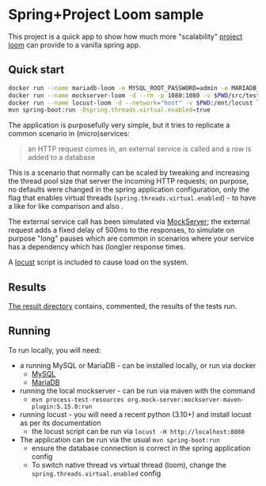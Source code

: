 # Spring+Project Loom sample
This project is a quick app to show how much more "scalability" [project loom](https://openjdk.org/projects/loom/) can provide to a vanilla spring app.

## Quick start

```bash
docker run --name mariadb-loom -e MYSQL_ROOT_PASSWORD=admin -e MARIADB_DATABASE=loom -p 3306:3306 -d mariadb:latest
docker run --name mockserver-loom -d --rm -p 1080:1080 -v $PWD/src/test/resources:/init --env MOCKSERVER_LOG_LEVEL=INFO --env MOCKSERVER_SERVER_PORT=1080 --env MOCKSERVER_INITIALIZATION_JSON_PATH=/init/mockserver.json mockserver/mockserver:5.15.0
docker run --name locust-loom -d --network="host" -v $PWD:/mnt/locust locustio/locust -f /mnt/locust/locustfile.py -H http://127.0.0.1:8080
mvn spring-boot:run -Dspring.threads.virtual.enabled=true
```
 
The application is purposefully very simple, but it tries to replicate a common scenario in (micro)services:

> an HTTP request comes in, an external service is called and a row is added to a database

This is a scenario that normally can be scaled by tweaking and increasing the thread pool size that server the 
incoming HTTP requests; on purpose, no defaults were changed in the spring application configuration, only the
flag that enables virtual threads (`spring.threads.virtual.enabled`) - to have a like for like comparison and 
also .

The external service call has been simulated via [MockServer](https://www.mock-server.com/); the external request
adds a fixed delay of 500ms to the responses, to simulate on purpose "long" pauses which are common in scenarios 
where your service has a dependency which has (long)er response times.

A [locust](https://locust.io/) script is included to cause load on the system.

## Results
[The result directory](results/results.md) contains, commented, the results of the tests run.

## Running
To run locally, you will need:
* a running MySQL or MariaDB - can be installed locally, or run via docker 
  * [MySQL](https://hub.docker.com/_/mysql)
  * [MariaDB](https://hub.docker.com/_/mariadb)
* running the local mockserver - can be run via maven with the command
  * `mvn process-test-resources org.mock-server:mockserver-maven-plugin:5.15.0:run`
* running locust - you will need a recent python (3.10+) and install locust as per its documentation
  * the locust script can be run via `locust -H http://localhost:8080`
* The application can be run via the usual `mvn spring-boot:run`
  * ensure the database connection is correct in the spring application config
  * To switch native thread vs virtual thread (loom), change the `spring.threads.virtual.enabled` config